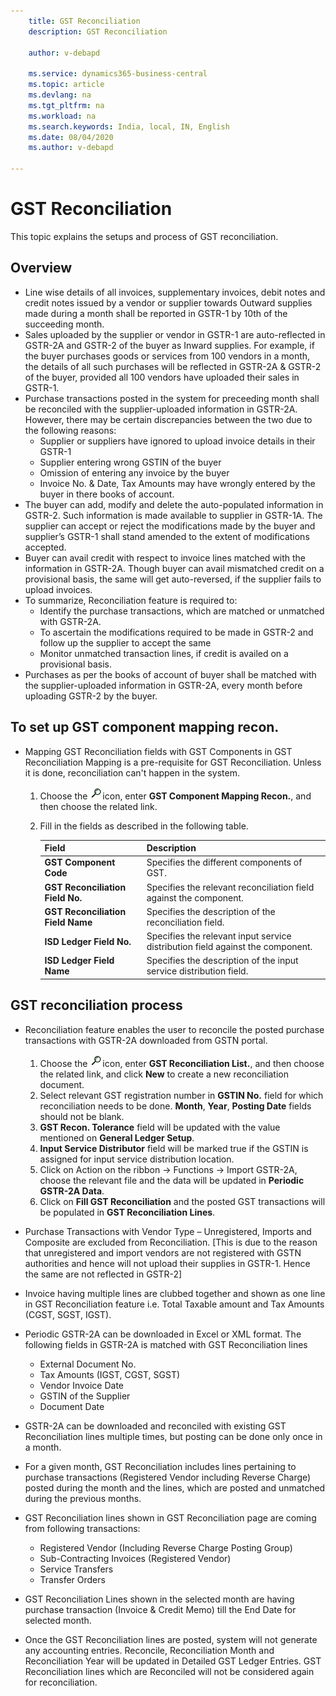 ```yaml
---
    title: GST Reconciliation
    description: GST Reconciliation

    author: v-debapd

    ms.service: dynamics365-business-central
    ms.topic: article
    ms.devlang: na
    ms.tgt_pltfrm: na
    ms.workload: na
    ms.search.keywords: India, local, IN, English
    ms.date: 08/04/2020
    ms.author: v-debapd

---
```

# GST Reconciliation

This topic explains the setups and process of GST reconciliation.

## Overview

- Line wise details of all invoices, supplementary invoices, debit notes and credit notes issued by a vendor or supplier towards Outward supplies made during a month shall be reported in GSTR-1 by 10th of the succeeding month.
- Sales uploaded by the supplier or vendor in GSTR-1 are auto-reflected in GSTR-2A and GSTR-2 of the buyer as Inward supplies. For example, if the buyer purchases goods or services from 100 vendors in a month, the details of all such purchases will be reflected in GSTR-2A & GSTR-2 of the buyer, provided all 100 vendors have uploaded their sales in GSTR-1.
- Purchase transactions posted in the system for preceeding month shall be reconciled with the supplier-uploaded information in GSTR-2A. However, there may be certain discrepancies between the two due to the following reasons:
  - Supplier or suppliers have ignored to upload invoice details in their GSTR-1
  - Supplier entering wrong GSTIN of the buyer
  - Omission of entering any invoice by the buyer
  - Invoice No. & Date, Tax Amounts may have wrongly entered by the buyer in there books of account.
- The buyer can add, modify and delete the auto-populated information in GSTR-2. Such information is made available to supplier in GSTR-1A. The supplier can accept or reject the modifications made by the buyer and supplier’s GSTR-1 shall stand amended to the extent of modifications accepted.
- Buyer can avail credit with respect to invoice lines matched with the information in GSTR-2A. Though buyer can avail mismatched credit on a provisional basis, the same will get auto-reversed, if the supplier fails to upload invoices.
- To summarize, Reconciliation feature is required to:
  - Identify the purchase transactions, which are matched or unmatched with GSTR-2A. 
  - To ascertain the modifications required to be made in GSTR-2 and follow up the supplier to accept the same
  - Monitor unmatched transaction lines, if credit is availed on a provisional basis.
- Purchases as per the books of account of buyer shall be matched with the supplier-uploaded information in GSTR-2A,  every month before uploading GSTR-2 by the buyer.


## To set up GST component mapping recon.

- Mapping GST Reconciliation fields with GST Components in GST Reconciliation Mapping is a pre-requisite for GST Reconciliation. Unless it is done, reconciliation can't happen in the system. 

   1. Choose the ![img](image/search.jpg)icon, enter **GST Component Mapping Recon.**, and then choose the related link.
   2. Fill in the fields as described in the following table.
    
        |Field|Description| 
        |---------------------------------|  ---------------------------------------| 
        |**GST Component Code**|Specifies the different components of GST.|
        |**GST Reconciliation Field No.**|Specifies the relevant reconciliation field against the component.|
        |**GST Reconciliation Field Name**|Specifies the description of the reconciliation field.|
        |**ISD Ledger Field No.**|Specifies the relevant input service distribution field against the component.|
        |**ISD Ledger Field Name**|Specifies the description of the input service distribution field.|

## GST reconciliation process

- Reconciliation feature enables the user to reconcile the posted purchase transactions with GSTR-2A downloaded from GSTN portal.

  1. Choose the ![img](image/search.jpg)icon, enter **GST Reconciliation List.**, and then choose the related link, and click **New** to create a new reconciliation document.
  2. Select relevant GST registration number in **GSTIN No.** field for which reconciliation needs to be done. **Month**, **Year**, **Posting Date** fields should not be blank.
  3. **GST Recon. Tolerance** field will be updated with the value mentioned on **General Ledger Setup**.
  4. **Input Service Distributor** field will be marked true if the GSTIN is assigned for input service distribution location.
  5. Click on Action on the ribbon -> Functions -> Import GSTR-2A, choose the relevant file and the data will be updated in **Periodic GSTR-2A Data**.
  6. Click on **Fill GST Reconciliation** and the posted GST transactions will be populated in **GST Reconciliation Lines**.
 
- Purchase Transactions with Vendor Type – Unregistered, Imports and Composite are excluded from Reconciliation. [This is due to the reason that unregistered and import vendors are not registered with GSTN authorities and hence will not upload their supplies in GSTR-1. Hence the same are not reflected in GSTR-2]
- Invoice having multiple lines are clubbed together and shown as one line in GST Reconciliation feature i.e. Total Taxable amount and Tax Amounts (CGST, SGST, IGST).
- Periodic GSTR-2A can be downloaded in Excel or XML format. The following fields in GSTR-2A is matched with GST Reconciliation lines
   - External Document No.
   - Tax Amounts (IGST, CGST, SGST)
   - Vendor Invoice Date
   - GSTIN of the Supplier
   - Document Date
- GSTR-2A can be downloaded and reconciled with existing GST Reconciliation lines multiple times, but posting can be done only once in a month.
- For a given month, GST Reconciliation includes lines pertaining to purchase transactions (Registered Vendor including Reverse Charge) posted during the month and the lines, which are posted and unmatched during the previous months.
- GST Reconciliation lines shown in GST Reconciliation page are coming from following transactions:
    - Registered Vendor (Including Reverse Charge Posting Group)
    - Sub-Contracting Invoices (Registered Vendor)
    - Service Transfers 
    - Transfer Orders
- GST Reconciliation Lines shown in the selected month are having purchase transaction (Invoice & Credit Memo) till the End Date for selected month.
- Once the GST Reconciliation lines are posted, system will not generate any accounting entries. Reconcile, Reconciliation Month and Reconciliation Year will be updated in Detailed GST Ledger Entries. GST Reconciliation lines which are Reconciled will not be considered again for reconciliation.



